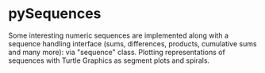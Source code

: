 # pySequences
Some interesting numeric sequences are implemented along with a sequence handling interface (sums, differences, products, cumulative sums and many more): via "sequence" class.  Plotting representations of sequences with Turtle Graphics as segment plots and spirals.
